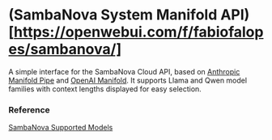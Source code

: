 # (SambaNova System Manifold API)[https://openwebui.com/f/fabiofalopes/sambanova/]

A simple interface for the SambaNova Cloud API, based on [Anthropic Manifold Pipe](https://openwebui.com/f/justinrahb/anthropic) and [OpenAI Manifold](https://openwebui.com/f/hub/openai_manifold). It supports Llama and Qwen model families with context lengths displayed for easy selection.

### Reference
[SambaNova Supported Models](https://community.sambanova.ai/t/supported-models/193)


